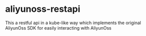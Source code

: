 # aliyunoss-restapi
This a restful api in a kube-like way which implements the original AliyunOss SDK for easily interacting with AliyunOss
